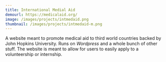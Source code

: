 ```yaml
---
title: International Medial Aid
demourl: https://medicalaid.org/
image: /images/projects/intmedaid.png
thumbnail: /images/projects/intmedaid-m.png
--- 
```


A website meant to promote medical aid to third world countries backed by John Hopkins University. Runs on <i>Wordpress</i> and a whole bunch of other stuff. The website is meant to allow for users to easily apply to a volunteership or internship.